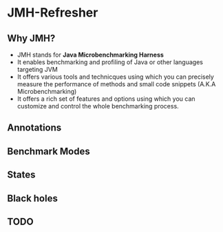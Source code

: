 # JMH-Refresher
## Why JMH?
- JMH stands for **Java Microbenchmarking Harness**
- It enables benchmarking and profiling of Java or other languages targeting JVM
- It offers various tools and technicques using which you can precisely measure the performance of methods and small code snippets (A.K.A Microbenchmarking)
- It offers a rich set of features and options using which you can customize and control the whole benchmarking process.
## Annotations
## Benchmark Modes
## States
## Black holes
## TODO

